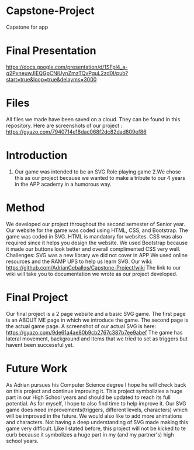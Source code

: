 # Capstone-Project
Capstone for app
# Final Presentation
https://docs.google.com/presentation/d/1SFpl4_a-q2PxneuwJIEQGpCNiUynZmzTQvPguL2zd0I/pub?start=true&loop=true&delayms=3000
# Files
All files we made have been saved on a cloud. They can be found in this repository.
Here are screenshots of our project : https://gyazo.com/7940714e18dac068f2dc82dad809ef86
# Introduction
1. Our game was intended to be an SVG Role playing game
2.We chose this as our project because we wanted to make a tribute to our 4 years in the APP academy in a humorous way.
# Method
We developed our project throughout the second semester of Senior year. Our website for the game was coded using HTML, CSS, and Bootstrap. The game was coded in SVG. HTML is mandatory for websites. CSS was also required since it helps you design the website. We used Bootstrap because it made our buttons look better and overall complimented CSS very well. Challenges: SVG was a new library we did not cover in APP
We used online resources and the RAMP UPS to help us learn SVG. Our wiki: https://github.com/AdrianCeballos/Capstone-Project/wiki
The link to our wiki will take you to documentation we wrote as our project developed.
# Final Project
Our final project is a 2 page website and a basic SVG game. The first page is an ABOUT ME page in which we introduce the game. The second page is the actual game page. A screenshot of our actual SVG is here: https://gyazo.com/9de61a4ae80b9cb2767c387b7ee9abef 
The game has lateral movement, background and items that we tried to set as triggers but havent been successful yet.
# Future Work
As Adrian pursues his Computer Science degree I hope he will check back on this project and continue improving it. This project symbolizies a huge part in our High School years and should be updated to reach its full potential. As for myself, I hope to also find time to help improve it. Our SVG game does need improvements(triggers, different levels, characters) which will be improved in the future. We would also like to add more animations and characters. Not having a deep understanding of SVG made making this game very difficult. Like I stated before, this project will not be kicked to te curb because it symbolizes a huge part in my (and my partner's) high school years.
